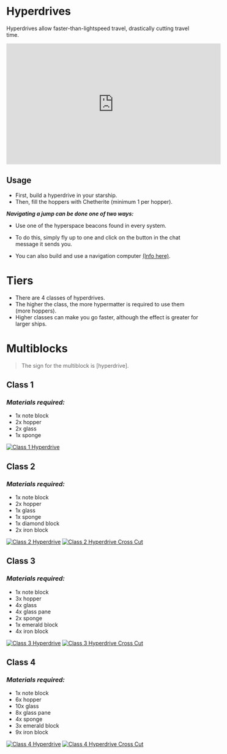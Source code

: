 

# Hyperdrives
Hyperdrives allow faster-than-lightspeed travel, drastically cutting travel time.

<iframe width="560" height="315" src="https://www.youtube.com/embed/nLbT_F3WBhI" frameborder="0" allow="accelerometer; autoplay; encrypted-media; gyroscope; picture-in-picture" allowfullscreen></iframe>

## Usage
- First, build a hyperdrive in your starship. 
- Then, fill the hoppers with Chetherite (minimum 1 per hopper). 

***Navigating a jump can be done one of two ways:***
- Use one of the hyperspace beacons found in every system.

-  To do this, simply fly up to one and click on the button in the chat message it sends you.
- You can also build and use a navigation computer [(Info here)].

# Tiers
- There are 4 classes of hyperdrives.
- The higher the class, the more hypermatter is required to use them (more hoppers). 
- Higher classes can make you go faster, although the effect is greater for larger ships.

# Multiblocks
> The sign for the multiblock is [hyperdrive].

## Class 1
### *Materials required:*
- 1x note block
- 2x hopper
- 2x glass
- 1x sponge

<a href="https://imgur.com/JcPJ6d6"><img src="https://i.imgur.com/JcPJ6d6.png" title="Class 1 Hyperdrive" /></a>

## Class 2
### *Materials required:*
- 1x note block
- 2x hopper
- 1x glass
- 1x sponge
- 1x diamond block
- 2x iron block

<a href="https://imgur.com/6oG4E02"><img src="https://i.imgur.com/6oG4E02.png" title="Class 2 Hyperdrive" /></a>
<a href="https://imgur.com/FKoW0Gl"><img src="https://i.imgur.com/FKoW0Gl.png" title="Class 2 Hyperdrive Cross Cut" /></a>

## Class 3
### *Materials required:*
- 1x note block
- 3x hopper
- 4x glass
- 4x glass pane
- 2x sponge
- 1x emerald block
- 4x iron block

<a href="https://imgur.com/lBeB4uN"><img src="https://i.imgur.com/lBeB4uN.png" title="Class 3 Hyperdrive" /></a>
<a href="https://imgur.com/JHKwJCW"><img src="https://i.imgur.com/JHKwJCW.png" title="Class 3 Hyperdrive Cross Cut" /></a>

## Class 4
### *Materials required:*
- 1x note block
- 6x hopper
- 10x glass
- 8x glass pane
- 4x sponge
- 3x emerald block
- 9x iron block

<a href="https://imgur.com/ZLc5oTO"><img src="https://i.imgur.com/ZLc5oTO.png" title="Class 4 Hyperdrive" /></a>
<a href="https://imgur.com/xguPHfH"><img src="https://i.imgur.com/xguPHfH.png" title="Class 4 Hyperdrive Cross Cut" /></a>

[(Info here)]: https://starlegacy.net/wiki/old_pages/navigation_computer
[Tier1]: https://i.imgur.com/nrvcsPS.png
[Tier2Front]: https://i.imgur.com/vzPdKbA.png
[Tier2Rear]: https://i.imgur.com/nPNOoiM.png
[Tier3Front]: https://i.imgur.com/TBHAdaA.png
[Tier3Rear]: https://i.imgur.com/Tkvm7lK.png
[Tier4Front]: https://i.imgur.com/S69uM1T.png
[Tier4Rear]: https://i.imgur.com/cdgFTHf.png
